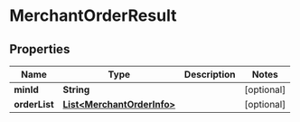 

# MerchantOrderResult


## Properties

| Name | Type | Description | Notes |
|------------ | ------------- | ------------- | -------------|
|**minId** | **String** |  |  [optional] |
|**orderList** | [**List&lt;MerchantOrderInfo&gt;**](MerchantOrderInfo.md) |  |  [optional] |



